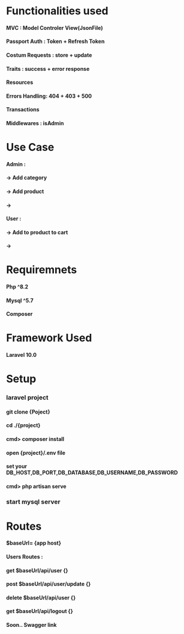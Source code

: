 # Functionalities used 
#### MVC : Model Controler View(JsonFile)
#### Passport Auth : Token + Refresh Token 
#### Costum Requests : store + update 
#### Traits : success + error response 
#### Resources 
#### Errors Handling: 404 + 403 + 500
#### Transactions
#### Middlewares : isAdmin

# Use Case 
#### Admin : 
#### -> Add category 
#### -> Add product 
#### -> 
#### User : 
#### -> Add to product to cart 
#### -> 

# Requiremnets 
#### Php ^8.2
#### Mysql ^5.7
#### Composer

# Framework Used 
#### Laravel 10.0

# Setup
### laravel project 
#### git clone {Poject}
#### cd ./{project}
#### cmd> composer install
#### open {project}/.env file
#### set your DB_HOST,DB_PORT,DB_DATABASE,DB_USERNAME,DB_PASSWORD
#### cmd> php artisan serve
### start mysql server 

# Routes 
  #### $baseUrl= {app host}
  #### Users Routes :
  #### get      $baseUrl/api/user             {}
  #### post     $baseUrl/api/user/update      {}
  #### delete   $baseUrl/api/user             {}
  #### get      $baseUrl/api/logout           {}
  #### Soon.. Swagger link  

